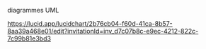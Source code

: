 diagrammes UML

https://lucid.app/lucidchart/2b76cb04-f60d-41ca-8b57-8aa39a468e01/edit?invitationId=inv_d7c07b8c-e9ec-4212-822c-7c99b81e3bd3
